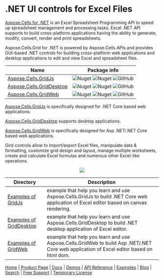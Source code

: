 # .NET UI controls for Excel Files

[Aspose.Cells for .NET](https://products.aspose.com/cells/net) is an Excel Spreadsheet Programming API to speed up spreadsheet management and processing tasks. Excel .NET API supports to build cross-platform applications having the ability to generate, modify, convert, render and print spreadsheets.

Aspose.Cells.Grid for .NET is powered by Aspose.Cells APIs and provides GUI-based .NET controls for building cross-platform web applications and desktop applications to edit and view Excel and spreadsheet files.

Name | Package info
--------- | -----------
[Aspose.Cells.GridJs](https://www.nuget.org/packages/Aspose.Cells.GridJs)  |  ![Nuget](https://img.shields.io/nuget/v/Aspose.Cells.GridJs ) ![Nuget](https://img.shields.io/nuget/dt/Aspose.Cells.GridJs ) ![GitHub](https://img.shields.io/github/license/aspose-cells/Aspose.Cells-for-.NET)
[Aspose.Cells.GridDesktop](https://www.nuget.org/packages/Aspose.Cells.GridDesktop)  |  ![Nuget](https://img.shields.io/nuget/v/Aspose.Cells.GridDesktop ) ![Nuget](https://img.shields.io/nuget/dt/Aspose.Cells.GridDesktop ) ![GitHub](https://img.shields.io/github/license/aspose-cells/Aspose.Cells-for-.NET)
[Aspose.Cells.GridWeb](https://www.nuget.org/packages/Aspose.Cells.GridWeb)  |  ![Nuget](https://img.shields.io/nuget/v/Aspose.Cells.GridWeb ) ![Nuget](https://img.shields.io/nuget/dt/Aspose.Cells.GridWeb ) ![GitHub](https://img.shields.io/github/license/aspose-cells/Aspose.Cells-for-.NET)

[Aspose.Cells.GridJs](https://docs.aspose.com/cells/net/aspose-cells-gridjs/basics/) is specifically designed for .NET Core based web applications.

[Aspose.Cells.GridDesktop](https://docs.aspose.com/cells/net/how-to-use-aspose-cells-griddesktop/) supports desktop applications.   

[Aspose.Cells.GridWeb](https://docs.aspose.com/cells/net/how-to-use-aspose-cells-gridweb-with-net-core/) is specifically designed for Asp .NET/.NET Core based web applications.

Gird controls allow to import/export Excel files, manipulate data & formatting, customize grid design and layout, manage multiple worksheets, create and calculate Excel formulas and numerous other Excel-like operations.

<p align="center">
  <a title="Download ZIP" href="https://github.com/aspose-cells/Aspose.Cells-for-.NET/archive/master.zip">
    <img src="http://i.imgur.com/hwNhrGZ.png" />
  </a>
</p>

Directory | Description
--------- | -----------
[Examples of GridJs](Examples_GridJs)  |example that help you learn and use Aspose.Cells.GridJs to build .NET Core web application of Excel editor based on canvas rendering. 
[Examples of GridDesktop](Examples_GridDesktop)  |example that help you learn and use Aspose.Cells.GridDesktop to build .NET desktop application of Excel editor.
[Examples of GridWeb](Examples_GridWeb)  |example that help you learn and use Aspose.Cells.GridWeb to build Asp .NET/.NET Core web application of Excel editor based on html dom. 
 
 

[Home](https://www.aspose.com/) | [Product Page](https://products.aspose.com/cells/net) | [Docs](https://docs.aspose.com/cells/net/ui-components/) | [Demos](https://products.aspose.app/cells/family) | [API Reference](https://apireference.aspose.com/cells/net) | [Examples](https://github.com/aspose-cells/Aspose.Cells.Grid-for-.NET) | [Blog](https://blog.aspose.com/category/cells/) | [Search](https://search.aspose.com/) | [Free Support](https://forum.aspose.com/c/cells) |  [Temporary License](https://purchase.aspose.com/temporary-license)
